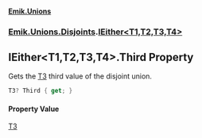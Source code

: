 #### [Emik.Unions](index.md 'index')
### [Emik.Unions.Disjoints](Emik.Unions.Disjoints.md 'Emik.Unions.Disjoints').[IEither&lt;T1,T2,T3,T4&gt;](IEither_T1,T2,T3,T4_.md 'Emik.Unions.Disjoints.IEither<T1,T2,T3,T4>')

## IEither<T1,T2,T3,T4>.Third Property

Gets the [T3](IEither_T1,T2,T3,T4_.md#Emik.Unions.Disjoints.IEither_T1,T2,T3,T4_.T3 'Emik.Unions.Disjoints.IEither<T1,T2,T3,T4>.T3') third value of the disjoint union.

```csharp
T3? Third { get; }
```

#### Property Value
[T3](IEither_T1,T2,T3,T4_.md#Emik.Unions.Disjoints.IEither_T1,T2,T3,T4_.T3 'Emik.Unions.Disjoints.IEither<T1,T2,T3,T4>.T3')